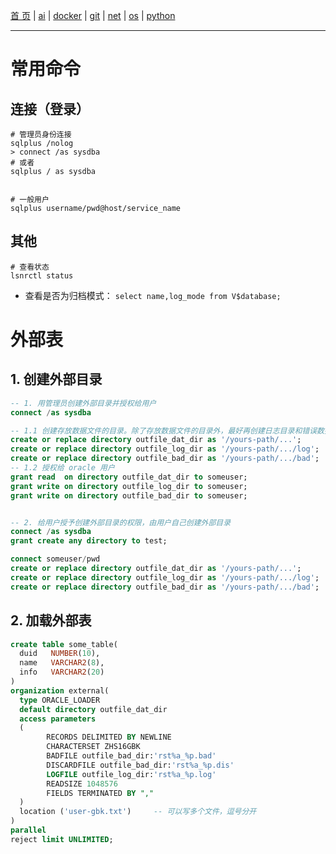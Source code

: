 [首 页](https://patrickj-fd.github.io/index) | [ai](https://patrickj-fd.github.io/mdfiles/ai/index) | [docker](https://patrickj-fd.github.io/mdfiles/docker/index) | [git](https://patrickj-fd.github.io/mdfiles/git/index) | [net](https://patrickj-fd.github.io/mdfiles/net/index) | [os](https://patrickj-fd.github.io/mdfiles/os/index) | [python](https://patrickj-fd.github.io/mdfiles/python/index)

---

# 常用命令
## 连接（登录）
```shell
# 管理员身份连接
sqlplus /nolog
> connect /as sysdba
# 或者
sqlplus / as sysdba


# 一般用户
sqlplus username/pwd@host/service_name
```

## 其他
```shell
# 查看状态
lsnrctl status
```

- 查看是否为归档模式： `select name,log_mode from V$database;`


# 外部表
## 1. 创建外部目录
```sql
-- 1. 用管理员创建外部目录并授权给用户
connect /as sysdba

-- 1.1 创建存放数据文件的目录。除了存放数据文件的目录外，最好再创建日志目录和错误数据目录
create or replace directory outfile_dat_dir as '/yours-path/...'; 
create or replace directory outfile_log_dir as '/yours-path/.../log'; 
create or replace directory outfile_bad_dir as '/yours-path/.../bad'; 
-- 1.2 授权给 oracle 用户
grant read  on directory outfile_dat_dir to someuser; 
grant write on directory outfile_log_dir to someuser; 
grant write on directory outfile_bad_dir to someuser;


-- 2. 给用户授予创建外部目录的权限，由用户自己创建外部目录
connect /as sysdba
grant create any directory to test;

connect someuser/pwd
create or replace directory outfile_dat_dir as '/yours-path/...'; 
create or replace directory outfile_log_dir as '/yours-path/.../log'; 
create or replace directory outfile_bad_dir as '/yours-path/.../bad'; 
```

## 2. 加载外部表
```sql
create table some_table(
  duid   NUMBER(10),
  name   VARCHAR2(8),
  info   VARCHAR2(20)
)
organization external(
  type ORACLE_LOADER
  default directory outfile_dat_dir
  access parameters 
  (
        RECORDS DELIMITED BY NEWLINE
        CHARACTERSET ZHS16GBK
        BADFILE outfile_bad_dir:'rst%a_%p.bad'
        DISCARDFILE outfile_bad_dir:'rst%a_%p.dis'
        LOGFILE outfile_log_dir:'rst%a_%p.log'
        READSIZE 1048576
        FIELDS TERMINATED BY ","
  )
  location ('user-gbk.txt')     -- 可以写多个文件，逗号分开
)
parallel
reject limit UNLIMITED;
```